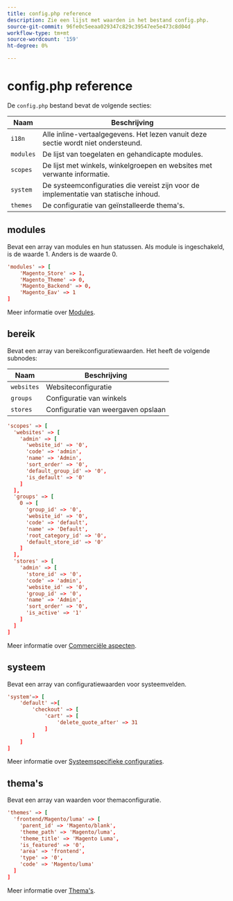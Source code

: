 ```yaml
---
title: config.php reference
description: Zie een lijst met waarden in het bestand config.php.
source-git-commit: 96fe0c5eeaa029347c829c39547ee5e473c8d04d
workflow-type: tm+mt
source-wordcount: '159'
ht-degree: 0%

---
```



# config.php reference

De `config.php` bestand bevat de volgende secties:

| Naam | Beschrijving |
| --------- | -------------------|
| `i18n` | Alle inline-vertaalgegevens. Het lezen vanuit deze sectie wordt niet ondersteund. |
| `modules` | De lijst van toegelaten en gehandicapte modules. |
| `scopes` | De lijst met winkels, winkelgroepen en websites met verwante informatie. |
| `system` | De systeemconfiguraties die vereist zijn voor de implementatie van statische inhoud. |
| `themes` | De configuratie van geïnstalleerde thema&#39;s. |

## modules

Bevat een array van modules en hun statussen. Als module is ingeschakeld, is de waarde 1. Anders is de waarde 0.

```conf
'modules' => [
    'Magento_Store' => 1,
    'Magento_Theme' => 0,
    'Magento_Backend' => 0,
    'Magento_Eav' => 1
]
```

Meer informatie over [Modules].

## bereik

Bevat een array van bereikconfiguratiewaarden. Het heeft de volgende subnodes:

| Naam | Beschrijving |
| ---------- | -----------------------------------|
| `websites` | Websiteconfiguratie |
| `groups` | Configuratie van winkels |
| `stores` | Configuratie van weergaven opslaan |

```conf
'scopes' => [
  'websites' => [
    'admin' => [
      'website_id' => '0',
      'code' => 'admin',
      'name' => 'Admin',
      'sort_order' => '0',
      'default_group_id' => '0',
      'is_default' => '0'
    ]
  ],
  'groups' => [
    0 => [
      'group_id' => '0',
      'website_id' => '0',
      'code' => 'default',
      'name' => 'Default',
      'root_category_id' => '0',
      'default_store_id' => '0'
    ]
  ],
  'stores' => [
    'admin' => [
      'store_id' => '0',
      'code' => 'admin',
      'website_id' => '0',
      'group_id' => '0',
      'name' => 'Admin',
      'sort_order' => '0',
      'is_active' => '1'
    ]
  ]
]
```

Meer informatie over [Commerciële aspecten][scopes].

## systeem

Bevat een array van configuratiewaarden voor systeemvelden.

```conf
'system'=> [
    'default' =>[
        'checkout' => [
            'cart' => [
                'delete_quote_after' => 31
            ]
        ]
    ]
]
```

Meer informatie over [Systeemspecifieke configuraties](config-reference-sens.md).

## thema&#39;s

Bevat een array van waarden voor themaconfiguratie.

```conf
'themes' => [
  'frontend/Magento/luma' => [
    'parent_id' => 'Magento/blank',
    'theme_path' => 'Magento/luma',
    'theme_title' => 'Magento Luma',
    'is_featured' => '0',
    'area' => 'frontend',
    'type' => '0',
    'code' => 'Magento/luma'
  ]
]
```

Meer informatie over [Thema&#39;s].

<!-- link definitions -->

[Modules]: https://devdocs.magento.com/videos/fundamentals/create-a-new-module/
[scopes]: https://docs.magento.com/user-guide/configuration/scope.html
[Thema&#39;s]: https://devdocs.magento.com/guides/v2.4/frontend-dev-guide/themes/theme-create.html
